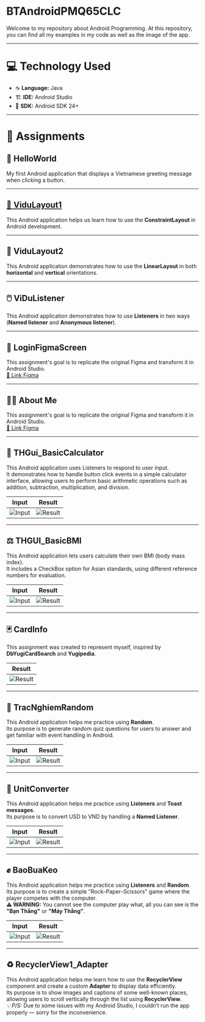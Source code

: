 # BTAndroidPMQ65CLC
Welcome to my repository about Android Programming. At this repository, you can find all my examples in my code as well as the image of the app.

---

# 💻 Technology Used
* ☕ **Language:** Java  
* 🏗️ **IDE:** Android Studio  
* 📱 **SDK:** Android SDK 24+


---

# 📱 Assignments

## 👋 HelloWorld  
My first Android application that displays a Vietnamese greeting message when clicking a button.

---

## [🧩 ViduLayout1](VDLayout1/)  
This Android application helps us learn how to use the **ConstraintLayout** in Android development.

---

## 🧱 ViduLayout2  
This Android application demonstrates how to use the **LinearLayout** in both **horizontal** and **vertical** orientations.

---

## 🖱️ ViDuListener  
This Android application demonstrates how to use **Listeners** in two ways (**Named listener** and **Anonymous listener**).

---

## 🎨 LoginFigmaScreen  
This assignment's goal is to replicate the original Figma and transform it in Android Studio.  
[🔗 Link Figma](https://www.figma.com/design/HO7EOnYSwiIhIhcT64MCoN/Untitled?node-id=18-1658&t=zMQZILJOb8NdonEO-1)

---

## 🙋‍♂️ About Me  
This assignment's goal is to replicate the original Figma and transform it in Android Studio.  
[🔗 Link Figma](https://www.figma.com/design/HO7EOnYSwiIhIhcT64MCoN/Untitled?node-id=18-1658&t=zMQZILJOb8NdonEO-1)

---

## 🧮 THGui_BasicCalculator  
This Android application uses Listeners to respond to user input.  
It demonstrates how to handle button click events in a simple calculator interface, allowing users to perform 
basic arithmetic operations such as addition, subtraction, multiplication, and division.

| Input  | Result |
|--------------|--------|
| ![Input](Images/BasicCalculator/input.png) | ![Result](Images/BasicCalculator/result.png) |

---

## ⚖️ THGUI_BasicBMI  
This Android application lets users calculate their own BMI (body mass index).  
It includes a CheckBox option for Asian standards, using different reference numbers for evaluation.

| Input  | Result |
|--------------|--------|
| ![Input](Images/BasicBMI/input.png) | ![Result](Images/BasicBMI/result.png) |

---

## 🃏 CardInfo  
This assignment was created to represent myself, inspired by **DbYugiCardSearch** and **Yugipedia**.

| Result |
|--------|
| ![Result](Images/cardInfo/result.png) |

---

## 🎲 TracNghiemRandom  
This Android application helps me practice using **Random**.  
Its purpose is to generate random quiz questions for users to answer and get familiar with event handling in Android.

| Input  | Result |
|--------------|--------|
| ![Input](Images/TracNghiem/input.png) | ![Result](Images/TracNghiem/result.png) |

---

## 💱 UnitConverter  
This Android application helps me practice using **Listeners** and **Toast messages**.  
Its purpose is to convert USD to VND by handling a **Named Listener**.

| Input | Result |
|--------------|--------|
| ![Input](Images/UnitConvert/input.png) | ![Result](Images/UnitConvert/result.png) |

---

## ✊ BaoBuaKeo  
This Android application helps me practice using **Listeners** and **Random**.  
Its purpose is to create a simple "Rock–Paper–Scissors" game where the player competes with the computer. <br>
**⚠️ WARNING:** You cannot see the computer play what, all you can see is the **"Bạn Thắng"** or **"Máy Thắng"**.

| Input | Result |
|--------------|--------|
| ![Input](Images/BaoBuaKeo/interface.png) | ![Result](Images/BaoBuaKeo/result.png) |

---

## ♻️ RecyclerView1_Adapter
This Android application helps me learn how to use the **RecyclerView** component and create a custom **Adapter** to display data efficiently.  
Its purpose is to show images and captions of some well-known places, allowing users to scroll vertically through the list using **RecyclerView**.  
*💡 P/S:* Due to some issues with my Android Studio, I couldn’t run the app properly — sorry for the inconvenience.


